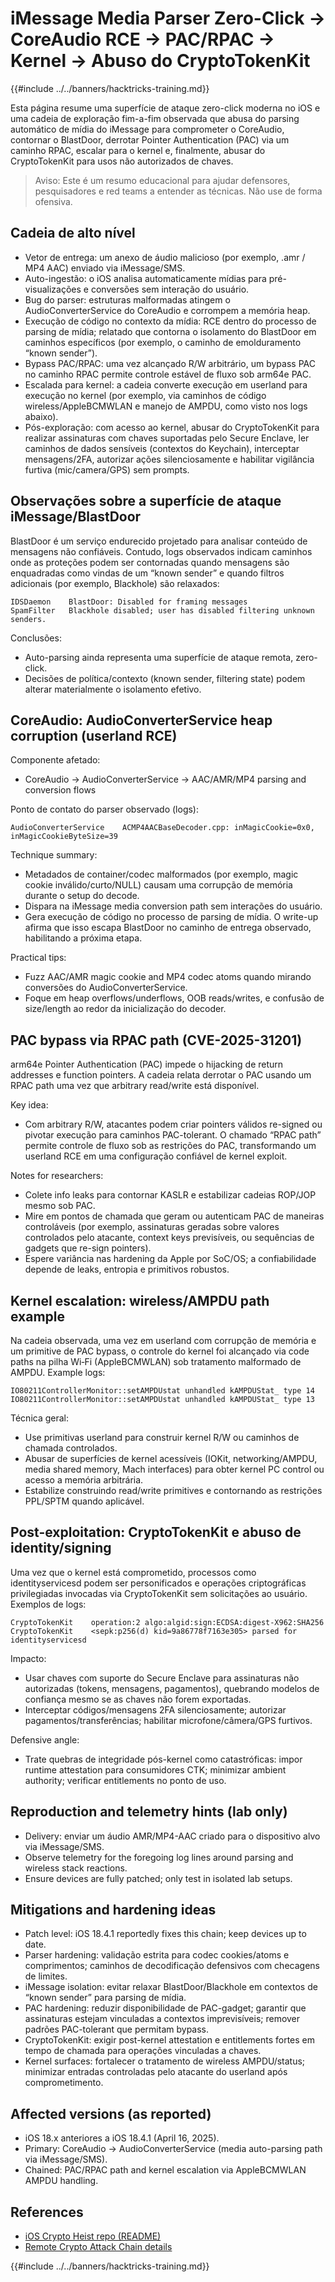 # iMessage Media Parser Zero-Click → CoreAudio RCE → PAC/RPAC → Kernel → Abuso do CryptoTokenKit

{{#include ../../banners/hacktricks-training.md}}

Esta página resume uma superfície de ataque zero-click moderna no iOS e uma cadeia de exploração fim-a-fim observada que abusa do parsing automático de mídia do iMessage para comprometer o CoreAudio, contornar o BlastDoor, derrotar Pointer Authentication (PAC) via um caminho RPAC, escalar para o kernel e, finalmente, abusar do CryptoTokenKit para usos não autorizados de chaves.

> Aviso: Este é um resumo educacional para ajudar defensores, pesquisadores e red teams a entender as técnicas. Não use de forma ofensiva.

## Cadeia de alto nível

- Vetor de entrega: um anexo de áudio malicioso (por exemplo, .amr / MP4 AAC) enviado via iMessage/SMS.
- Auto-ingestão: o iOS analisa automaticamente mídias para pré-visualizações e conversões sem interação do usuário.
- Bug do parser: estruturas malformadas atingem o AudioConverterService do CoreAudio e corrompem a memória heap.
- Execução de código no contexto da mídia: RCE dentro do processo de parsing de mídia; relatado que contorna o isolamento do BlastDoor em caminhos específicos (por exemplo, o caminho de emolduramento “known sender”).
- Bypass PAC/RPAC: uma vez alcançado R/W arbitrário, um bypass PAC no caminho RPAC permite controle estável de fluxo sob arm64e PAC.
- Escalada para kernel: a cadeia converte execução em userland para execução no kernel (por exemplo, via caminhos de código wireless/AppleBCMWLAN e manejo de AMPDU, como visto nos logs abaixo).
- Pós-exploração: com acesso ao kernel, abusar do CryptoTokenKit para realizar assinaturas com chaves suportadas pelo Secure Enclave, ler caminhos de dados sensíveis (contextos do Keychain), interceptar mensagens/2FA, autorizar ações silenciosamente e habilitar vigilância furtiva (mic/camera/GPS) sem prompts.

## Observações sobre a superfície de ataque iMessage/BlastDoor

BlastDoor é um serviço endurecido projetado para analisar conteúdo de mensagens não confiáveis. Contudo, logs observados indicam caminhos onde as proteções podem ser contornadas quando mensagens são enquadradas como vindas de um “known sender” e quando filtros adicionais (por exemplo, Blackhole) são relaxados:
```text
IDSDaemon    BlastDoor: Disabled for framing messages
SpamFilter   Blackhole disabled; user has disabled filtering unknown senders.
```
Conclusões:
- Auto-parsing ainda representa uma superfície de ataque remota, zero-click.
- Decisões de política/contexto (known sender, filtering state) podem alterar materialmente o isolamento efetivo.

## CoreAudio: AudioConverterService heap corruption (userland RCE)

Componente afetado:
- CoreAudio → AudioConverterService → AAC/AMR/MP4 parsing and conversion flows

Ponto de contato do parser observado (logs):
```text
AudioConverterService    ACMP4AACBaseDecoder.cpp: inMagicCookie=0x0, inMagicCookieByteSize=39
```
Technique summary:
- Metadados de container/codec malformados (por exemplo, magic cookie inválido/curto/NULL) causam uma corrupção de memória durante o setup do decode.
- Dispara na iMessage media conversion path sem interações do usuário.
- Gera execução de código no processo de parsing de mídia. O write-up afirma que isso escapa BlastDoor no caminho de entrega observado, habilitando a próxima etapa.

Practical tips:
- Fuzz AAC/AMR magic cookie and MP4 codec atoms quando mirando conversões do AudioConverterService.
- Foque em heap overflows/underflows, OOB reads/writes, e confusão de size/length ao redor da inicialização do decoder.

## PAC bypass via RPAC path (CVE-2025-31201)

arm64e Pointer Authentication (PAC) impede o hijacking de return addresses e function pointers. A cadeia relata derrotar o PAC usando um RPAC path uma vez que arbitrary read/write está disponível.

Key idea:
- Com arbitrary R/W, atacantes podem criar pointers válidos re-signed ou pivotar execução para caminhos PAC-tolerant. O chamado “RPAC path” permite controle de fluxo sob as restrições do PAC, transformando um userland RCE em uma configuração confiável de kernel exploit.

Notes for researchers:
- Colete info leaks para contornar KASLR e estabilizar cadeias ROP/JOP mesmo sob PAC.
- Mire em pontos de chamada que geram ou autenticam PAC de maneiras controláveis (por exemplo, assinaturas geradas sobre valores controlados pelo atacante, context keys previsíveis, ou sequências de gadgets que re-sign pointers).
- Espere variância nas hardening da Apple por SoC/OS; a confiabilidade depende de leaks, entropia e primitivos robustos.

## Kernel escalation: wireless/AMPDU path example

Na cadeia observada, uma vez em userland com corrupção de memória e um primitive de PAC bypass, o controle do kernel foi alcançado via code paths na pilha Wi‑Fi (AppleBCMWLAN) sob tratamento malformado de AMPDU. Example logs:
```text
IO80211ControllerMonitor::setAMPDUstat unhandled kAMPDUStat_ type 14
IO80211ControllerMonitor::setAMPDUstat unhandled kAMPDUStat_ type 13
```
Técnica geral:
- Use primitivas userland para construir kernel R/W ou caminhos de chamada controlados.
- Abusar de superfícies de kernel acessíveis (IOKit, networking/AMPDU, media shared memory, Mach interfaces) para obter kernel PC control ou acesso a memória arbitrária.
- Estabilize construindo read/write primitives e contornando as restrições PPL/SPTM quando aplicável.

## Post-exploitation: CryptoTokenKit e abuso de identity/signing

Uma vez que o kernel está comprometido, processos como identityservicesd podem ser personificados e operações criptográficas privilegiadas invocadas via CryptoTokenKit sem solicitações ao usuário. Exemplos de logs:
```text
CryptoTokenKit    operation:2 algo:algid:sign:ECDSA:digest-X962:SHA256
CryptoTokenKit    <sepk:p256(d) kid=9a86778f7163e305> parsed for identityservicesd
```
Impacto:
- Usar chaves com suporte do Secure Enclave para assinaturas não autorizadas (tokens, mensagens, pagamentos), quebrando modelos de confiança mesmo se as chaves não forem exportadas.
- Interceptar códigos/mensagens 2FA silenciosamente; autorizar pagamentos/transferências; habilitar microfone/câmera/GPS furtivos.

Defensive angle:
- Trate quebras de integridade pós-kernel como catastróficas: impor runtime attestation para consumidores CTK; minimizar ambient authority; verificar entitlements no ponto de uso.

## Reproduction and telemetry hints (lab only)

- Delivery: enviar um áudio AMR/MP4-AAC criado para o dispositivo alvo via iMessage/SMS.
- Observe telemetry for the foregoing log lines around parsing and wireless stack reactions.
- Ensure devices are fully patched; only test in isolated lab setups.

## Mitigations and hardening ideas

- Patch level: iOS 18.4.1 reportedly fixes this chain; keep devices up to date.
- Parser hardening: validação estrita para codec cookies/atoms e comprimentos; caminhos de decodificação defensivos com checagens de limites.
- iMessage isolation: evitar relaxar BlastDoor/Blackhole em contextos de “known sender” para parsing de mídia.
- PAC hardening: reduzir disponibilidade de PAC-gadget; garantir que assinaturas estejam vinculadas a contextos imprevisíveis; remover padrões PAC-tolerant que permitam bypass.
- CryptoTokenKit: exigir post-kernel attestation e entitlements fortes em tempo de chamada para operações vinculadas a chaves.
- Kernel surfaces: fortalecer o tratamento de wireless AMPDU/status; minimizar entradas controladas pelo atacante do userland após comprometimento.

## Affected versions (as reported)

- iOS 18.x anteriores a iOS 18.4.1 (April 16, 2025).
- Primary: CoreAudio → AudioConverterService (media auto-parsing path via iMessage/SMS).
- Chained: PAC/RPAC path and kernel escalation via AppleBCMWLAN AMPDU handling.

## References

- [iOS Crypto Heist repo (README)](https://github.com/JGoyd/iOS-Attack-Chain-CVE-2025-31200-CVE-2025-31201)
- [Remote Crypto Attack Chain details](https://github.com/JGoyd/iOS-Attack-Chain-CVE-2025-31200-CVE-2025-31201/blob/main/Remote%20Crypto%20Attack%20Chain%20.md)

{{#include ../../banners/hacktricks-training.md}}
